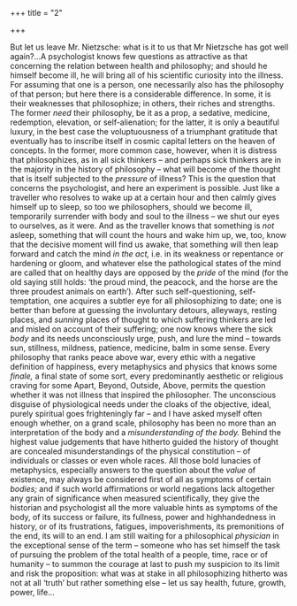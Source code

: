 +++
title = "2"

+++

But let us leave Mr. Nietzsche: what is it to us that Mr Nietzsche has got well again?...A psychologist knows few questions as attractive as that concerning the relation between health and philosophy; and should he himself become ill, he will bring all of his scientific curiosity into the illness. For assuming that one is a person, one necessarily also has the philosophy of that person; but here there is a considerable difference. In some, it is their weaknesses that philosophize; in others, their riches and strengths. The former *need* their philosophy, be it as a prop, a sedative, medicine, redemption, elevation, or self-alienation; for the latter, it is only a beautiful luxury, in the best case the voluptuousness of a triumphant gratitude that eventually has to inscribe itself in cosmic capital letters on the heaven of concepts. In the former, more common case, however, when it is distress that philosophizes, as in all sick thinkers – and perhaps sick thinkers are in the majority in the history of philosophy – what will become of the thought that is itself subjected to the *pressure* of illness? This is the question that concerns the psychologist, and here an experiment is possible. Just like a traveller who resolves to wake up at a certain hour and then calmly gives himself up to sleep, so too we philosophers, should we become ill, temporarily surrender with body and soul to the illness – we shut our eyes to ourselves, as it were. And as the traveller knows that something is *not* asleep, something that will count the hours and wake him up, we, too, know that the decisive moment will find us awake, that something will then leap forward and catch the mind *in the act,* i.e. in its weakness or repentance or hardening or gloom, and whatever else the pathological states of the mind are called that on healthy days are opposed by the *pride* of the mind \(for the old saying still holds: ‘the proud mind, the peacock, and the horse are the three proudest animals on earth’\). After such self-questioning, self-temptation, one acquires a subtler eye for all philosophizing to date; one is better than before at guessing the involuntary detours, alleyways, resting places, and *sunning* places of thought to which suffering thinkers are led and misled on account of their suffering; one now knows where the sick *body* and its needs unconsciously urge, push, and lure the mind – towards sun, stillness, mildness, patience, medicine, balm in some sense. Every philosophy that ranks peace above war, every ethic with a negative definition of happiness, every metaphysics and physics that knows some *finale,* a final state of some sort, every predominantly aesthetic or religious craving for some Apart, Beyond, Outside, Above, permits the question whether it was not illness that inspired the philosopher. The unconscious disguise of physiological needs under the cloaks of the objective, ideal, purely spiritual goes frighteningly far – and I have asked myself often enough whether, on a grand scale, philosophy has been no more than an interpretation of the body and a *misunderstanding of the body.* Behind the highest value judgements that have hitherto guided the history of thought are concealed misunderstandings of the physical constitution – of individuals or classes or even whole races. All those bold lunacies of metaphysics, especially answers to the question about the *value* of existence, may always be considered first of all as symptoms of certain *bodies;* and if such world affirmations or world negations lack altogether any grain of significance when measured scientifically, they give the historian and psychologist all the more valuable hints as symptoms of the body, of its success or failure, its fullness, power and highhandedness in history, or of its frustrations, fatigues, impoverishments, its premonitions of the end, its will to an end. I am still waiting for a philosophical *physician* in the exceptional sense of the term – someone who has set himself the task of pursuing the problem of the total health of a people, time, race or of humanity – to summon the courage at last to push my suspicion to its limit and risk the proposition: what was at stake in all philosophizing hitherto was not at all ‘truth’ but rather something else – let us say health, future, growth, power, life...


